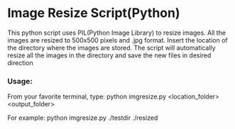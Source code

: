 # Image Resize Script(Python)

This python script uses PIL(Python Image Library) to resize images. All the images are resized to 500x500 pixels and .jpg format.
Insert the location of the directory where the images are stored. The script will automatically resize all the images in the directory and save the new files in desired direction

### Usage:
From your favorite terminal, type: python imgresize.py <location_folder> <output_folder>  

For example: python imgresize.py ./testdir ./resized